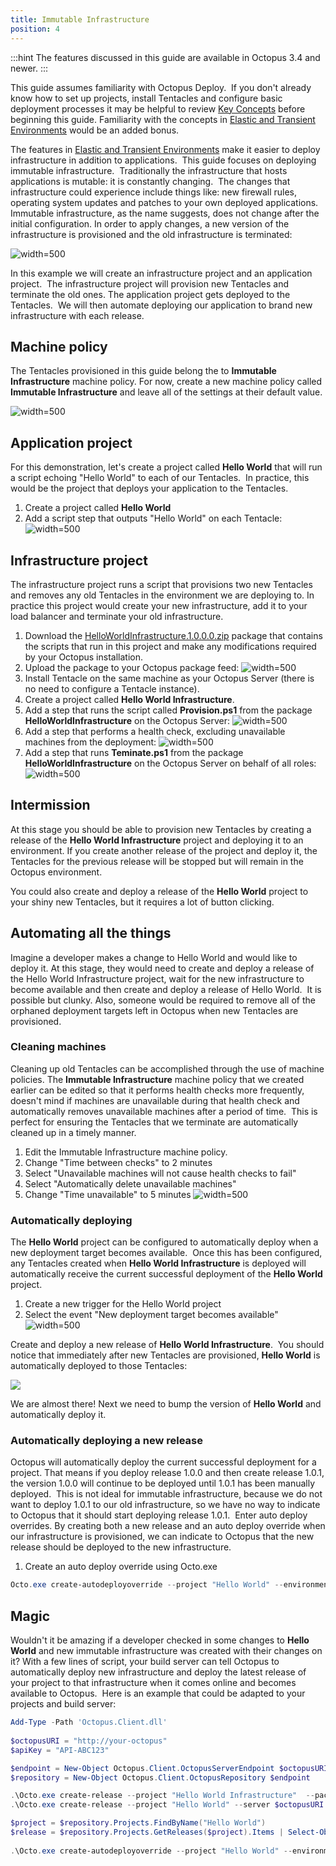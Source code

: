 ```yaml
---
title: Immutable Infrastructure
position: 4
---
```



:::hint
The features discussed in this guide are available in Octopus 3.4 and newer.
:::





This guide assumes familiarity with Octopus Deploy.  If you don't already know how to set up projects, install Tentacles and configure basic deployment processes it may be helpful to review [Key Concepts](/docs/key-concepts/index.md) before beginning this guide. Familiarity with the concepts in [Elastic and Transient Environments](/docs/guides/elastic-and-transient-environments/index.md) would be an added bonus.


The features in [Elastic and Transient Environments](/docs/guides/elastic-and-transient-environments/index.md) make it easier to deploy infrastructure in addition to applications.  This guide focuses on deploying immutable infrastructure.  Traditionally the infrastructure that hosts applications is mutable: it is constantly changing.  The changes that infrastructure could experience include things like: new firewall rules, operating system updates and patches to your own deployed applications. Immutable infrastructure, as the name suggests, does not change after the initial configuration. In order to apply changes, a new version of the infrastructure is provisioned and the old infrastructure is terminated:


![](/docs/images/5670238/5865664.png "width=500")


In this example we will create an infrastructure project and an application project.  The infrastructure project will provision new Tentacles and terminate the old ones. The application project gets deployed to the Tentacles.  We will then automate deploying our application to brand new infrastructure with each release.

## Machine policy


The Tentacles provisioned in this guide belong the to **Immutable Infrastructure** machine policy. For now, create a new machine policy called **Immutable Infrastructure** and leave all of the settings at their default value.


![](/docs/images/5670238/5865674.png "width=500")

## Application project


For this demonstration, let's create a project called **Hello World** that will run a script echoing "Hello World" to each of our Tentacles.  In practice, this would be the project that deploys your application to the Tentacles.

1. Create a project called **Hello World**
2. Add a script step that outputs "Hello World" on each Tentacle:
![](/docs/images/5670238/5865675.png "width=500")


## Infrastructure project


The infrastructure project runs a script that provisions two new Tentacles and removes any old Tentacles in the environment we are deploying to. In practice this project would create your new infrastructure, add it to your load balancer and terminate your old infrastructure.

1. Download the [HelloWorldInfrastructure.1.0.0.0.zip](/docs/attachments/HelloWorldInfrastructure.1.0.0.0.zip) package that contains the scripts that run in this project and make any modifications required by your Octopus installation.
2. Upload the package to your Octopus package feed:
![](/docs/images/5670238/5865676.png "width=500")
3. Install Tentacle on the same machine as your Octopus Server (there is no need to configure a Tentacle instance).
4. Create a project called **Hello World Infrastructure**.
5. Add a step that runs the script called **Provision.ps1** from the package **HelloWorldInfrastructure** on the Octopus Server:
![](/docs/images/5670238/5865669.png "width=500")
6. Add a step that performs a health check, excluding unavailable machines from the deployment:
![](/docs/images/5670238/5865670.png "width=500")
7. Add a step that runs **Teminate.ps1** from the package **HelloWorldInfrastructure** on the Octopus Server on behalf of all roles:
![](/docs/images/5670238/5865671.png "width=500")


## Intermission


At this stage you should be able to provision new Tentacles by creating a release of the **Hello World Infrastructure** project and deploying it to an environment. If you create another release of the project and deploy it, the Tentacles for the previous release will be stopped but will remain in the Octopus environment.


You could also create and deploy a release of the **Hello World** project to your shiny new Tentacles, but it requires a lot of button clicking.

## Automating all the things


Imagine a developer makes a change to Hello World and would like to deploy it. At this stage, they would need to create and deploy a release of the Hello World Infrastructure project, wait for the new infrastructure to become available and then create and deploy a release of Hello World.  It is possible but clunky. Also, someone would be required to remove all of the orphaned deployment targets left in Octopus when new Tentacles are provisioned.

### Cleaning machines


Cleaning up old Tentacles can be accomplished through the use of machine policies. The **Immutable Infrastructure** machine policy that we created earlier can be edited so that it performs health checks more frequently, doesn't mind if machines are unavailable during that health check and automatically removes unavailable machines after a period of time.  This is perfect for ensuring the Tentacles that we terminate are automatically cleaned up in a timely manner.

1. Edit the Immutable Infrastructure machine policy.
2. Change "Time between checks" to 2 minutes
3. Select "Unavailable machines will not cause health checks to fail"
4. Select "Automatically delete unavailable machines"
5. Change "Time unavailable" to 5 minutes
![](/docs/images/5670238/5865677.png "width=500")





### Automatically deploying


The **Hello World** project can be configured to automatically deploy when a new deployment target becomes available.  Once this has been configured, any Tentacles created when **Hello World Infrastructure** is deployed will automatically receive the current successful deployment of the **Hello World** project.

1. Create a new trigger for the Hello World project
2. Select the event "New deployment target becomes available"
![](/docs/images/5670238/5865666.png "width=500")



Create and deploy a new release of **Hello World Infrastructure**.  You should notice that immediately after new Tentacles are provisioned, **Hello World** is automatically deployed to those Tentacles:


![](/docs/images/5670238/5865678.png)


We are almost there! Next we need to bump the version of **Hello World** and automatically deploy it.

### Automatically deploying a new release


Octopus will automatically deploy the current successful deployment for a project. That means if you deploy release 1.0.0 and then create release 1.0.1, the version 1.0.0 will continue to be deployed until 1.0.1 has been manually deployed.  This is not ideal for immutable infrastructure, because we do not want to deploy 1.0.1 to our old infrastructure, so we have no way to indicate to Octopus that it should start deploying release 1.0.1.  Enter auto deploy overrides. By creating both a new release and an auto deploy override when our infrastructure is provisioned, we can indicate to Octopus that the new release should be deployed to the new infrastructure.

1. Create an auto deploy override using Octo.exe

```powershell
Octo.exe create-autodeployoverride --project "Hello World" --environment $environment --version $version --server $octopusURI --apiKey $apiKey
```


## Magic


Wouldn't it be amazing if a developer checked in some changes to **Hello World** and new immutable infrastructure was created with their changes on it? With a few lines of script, your build server can tell Octopus to automatically deploy new infrastructure and deploy the latest release of your project to that infrastructure when it comes online and becomes available to Octopus.  Here is an example that could be adapted to your projects and build server:

```powershell
Add-Type -Path 'Octopus.Client.dll'
 
$octopusURI = "http://your-octopus"
$apiKey = "API-ABC123"

$endpoint = New-Object Octopus.Client.OctopusServerEndpoint $octopusURI, $apiKey
$repository = New-Object Octopus.Client.OctopusRepository $endpoint

.\Octo.exe create-release --project "Hello World Infrastructure"  --packageversion "1.0.0.0" --deployto "Development" --server $octopusURI --apiKey $apiKey
.\Octo.exe create-release --project "Hello World" --server $octopusURI --apiKey $apiKey

$project = $repository.Projects.FindByName("Hello World")
$release = $repository.Projects.GetReleases($project).Items | Select-Object -first 1
   
.\Octo.exe create-autodeployoverride --project "Hello World" --environment "Development" --version $release.Version --server $octopusURI --apiKey $apiKey


```
